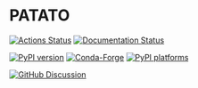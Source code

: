 # PATATO

[![Actions Status][actions-badge]][actions-link]
[![Documentation Status][rtd-badge]][rtd-link]

[![PyPI version][pypi-version]][pypi-link]
[![Conda-Forge][conda-badge]][conda-link]
[![PyPI platforms][pypi-platforms]][pypi-link]

[![GitHub Discussion][github-discussions-badge]][github-discussions-link]

<!-- SPHINX-START -->

<!-- prettier-ignore-start -->
[actions-badge]:            https://github.com/BohndiekLab/PATATO/workflows/CI/badge.svg
[actions-link]:             https://github.com/BohndiekLab/PATATO/actions
[conda-badge]:              https://img.shields.io/conda/vn/conda-forge/PATATO
[conda-link]:               https://github.com/conda-forge/PATATO-feedstock
[github-discussions-badge]: https://img.shields.io/static/v1?label=Discussions&message=Ask&color=blue&logo=github
[github-discussions-link]:  https://github.com/BohndiekLab/PATATO/discussions
[pypi-link]:                https://pypi.org/project/PATATO/
[pypi-platforms]:           https://img.shields.io/pypi/pyversions/PATATO
[pypi-version]:             https://img.shields.io/pypi/v/PATATO
[rtd-badge]:                https://readthedocs.org/projects/PATATO/badge/?version=latest
[rtd-link]:                 https://PATATO.readthedocs.io/en/latest/?badge=latest

<!-- prettier-ignore-end -->
